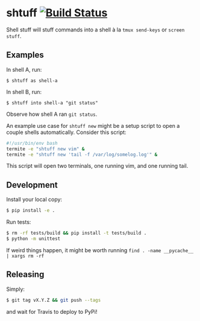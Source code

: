 # shtuff  [![Build Status](https://travis-ci.org/jfly/shtuff.svg?branch=master)](https://travis-ci.org/jfly/shtuff)

Shell stuff will stuff commands into a shell à la `tmux send-keys` or `screen
stuff`.

## Examples
In shell A, run:
```
$ shtuff as shell-a
```

In shell B, run:
```
$ shtuff into shell-a "git status"
```

Observe how shell A ran `git status`.

An example use case for `shtuff new` might be a setup script to open a couple
shells automatically. Consider this script:

```sh
#!/usr/bin/env bash
termite -e "shtuff new vim" &
termite -e "shtuff new 'tail -f /var/log/somelog.log'" &
```

This script will open two terminals, one running vim, and one
running tail.

## Development

Install your local copy:

```bash
$ pip install -e .
```

Run tests:

```bash
$ rm -rf tests/build && pip install -t tests/build .
$ python -m unittest
```

If weird things happen, it might be worth running `find . -name __pycache__ | xargs rm -rf`

## Releasing

Simply:

```bash
$ git tag vX.Y.Z && git push --tags
```

and wait for Travis to deploy to PyPi!
